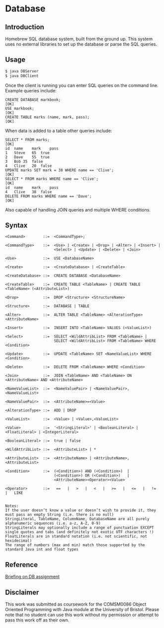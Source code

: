 # Database

## Introduction

Homebrew SQL database system, built from the ground up. This system uses no external libraries to set up the database or parse the SQL queries.

## Usage

```bash
$ java DBServer
$ java DBClient 
```

Once the client is running you can enter SQL queries on the command line. Example queries include:

```
CREATE DATABASE markbook;
[OK]
USE markbook;
[OK]
CREATE TABLE marks (name, mark, pass);
[OK]
```

When data is added to a table other queries include:

```
SELECT * FROM marks;
[OK]
id	name	mark	pass
1	Steve	65	true
2	Dave	55	true
3	Bob	35	false
4	Clive	20	false
UPDATE marks SET mark = 38 WHERE name == 'Clive';
[OK]
SELECT * FROM marks WHERE name == 'Clive';
[OK]
id	name	mark	pass
4	Clive	38	false
DELETE FROM marks WHERE name == 'Dave';
[OK]
```

Also capable of handling JOIN queries and multiple WHERE conditions.

## Syntax

```
<Command>        ::=  <CommandType>;

<CommandType>    ::=  <Use> | <Create> | <Drop> | <Alter> | <Insert> |
                      <Select> | <Update> | <Delete> | <Join>

<Use>            ::=  USE <DatabaseName>

<Create>         ::=  <CreateDatabase> | <CreateTable>

<CreateDatabase> ::=  CREATE DATABASE <DatabaseName>

<CreateTable>    ::=  CREATE TABLE <TableName> | CREATE TABLE <TableName> (<AttributeList>)

<Drop>           ::=  DROP <Structure> <StructureName>

<Structure>      ::=  DATABASE | TABLE

<Alter>          ::=  ALTER TABLE <TableName> <AlterationType> <AttributeName>

<Insert>         ::=  INSERT INTO <TableName> VALUES (<ValueList>)

<Select>         ::=  SELECT <WildAttribList> FROM <TableName> |
                      SELECT <WildAttribList> FROM <TableName> WHERE <Condition> 

<Update>         ::=  UPDATE <TableName> SET <NameValueList> WHERE <Condition> 

<Delete>         ::=  DELETE FROM <TableName> WHERE <Condition>

<Join>           ::=  JOIN <TableName> AND <TableName> ON <AttributeName> AND <AttributeName>

<NameValueList>  ::=  <NameValuePair> | <NameValuePair>,<NameValueList>

<NameValuePair>  ::=  <AttributeName>=<Value>

<AlterationType> ::=  ADD | DROP

<ValueList>      ::=  <Value> | <Value>,<ValueList>

<Value>          ::=  '<StringLiteral>' | <BooleanLiteral> | <FloatLiteral> | <IntegerLiteral>

<BooleanLiteral> ::=  true | false

<WildAttribList> ::=  <AttributeList> | *

<AttributeList>  ::=  <AttributeName> | <AttributeName>,<AttributeList>

<Condition>      ::=  (<Condition>) AND (<Condition>)  |
                      (<Condition>) OR (<Condition>)   |
                      <AttributeName><Operator><Value>

<Operator>       ::=   ==   |   >   |   <   |   >=   |   <=   |   !=   |   LIKE


Notes:
If the user doesn’t know a value or doesn’t wish to provide it, they must pass an empty String (i.e. there is no null)
StringLiteral, TableName, ColumnName, DatabaseName are all purely alphanumeric sequences (i.e. a-z, A-Z, 0-9)
StringLiterals may optionally include a range of punctuation EXCEPT single quotes and tabs (and definitely not exotic UTF characters !)
FloatLiterals are in standard notation (i.e. not scientific, not hexidecimal)
The range of numbers (max and min) match those supported by the standard Java int and float types
```

## Reference

[Briefing on DB assignment](https://github.com/drslock/JAVA2020/tree/main/Weekly%20Workbooks/06%20Briefing%20on%20DB%20assignment)

## Disclaimer

This work was submitted as coursework for the COMSM0086 Object Oriented Programming with Java module at the University of Bristol. Please note that no student can use this work without my permission or attempt to pass this work off as their own.

